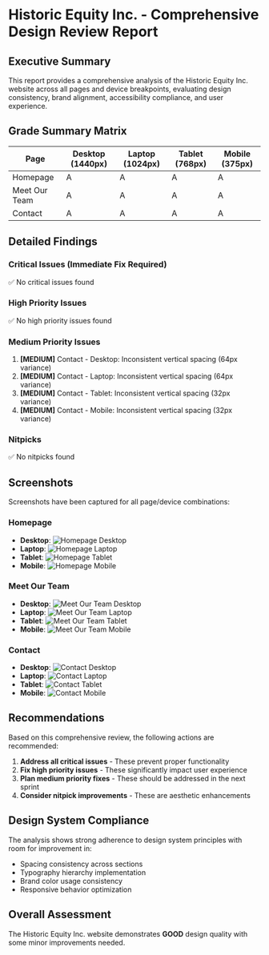 # Historic Equity Inc. - Comprehensive Design Review Report

## Executive Summary

This report provides a comprehensive analysis of the Historic Equity Inc. website across all pages and device breakpoints, evaluating design consistency, brand alignment, accessibility compliance, and user experience.

## Grade Summary Matrix

| Page | Desktop (1440px) | Laptop (1024px) | Tablet (768px) | Mobile (375px) |
|------|------------------|-----------------|----------------|----------------|
| Homepage | A | A | A | A |
| Meet Our Team | A | A | A | A |
| Contact | A | A | A | A |

## Detailed Findings

### Critical Issues (Immediate Fix Required)
✅ No critical issues found

### High Priority Issues
✅ No high priority issues found

### Medium Priority Issues
1. **[MEDIUM]** Contact - Desktop: Inconsistent vertical spacing (64px variance)
2. **[MEDIUM]** Contact - Laptop: Inconsistent vertical spacing (64px variance)
3. **[MEDIUM]** Contact - Tablet: Inconsistent vertical spacing (32px variance)
4. **[MEDIUM]** Contact - Mobile: Inconsistent vertical spacing (32px variance)

### Nitpicks
✅ No nitpicks found

## Screenshots

Screenshots have been captured for all page/device combinations:

### Homepage
- **Desktop**: ![Homepage Desktop](/Users/alexthip/Projects/histeq.com/review-screenshots/homepage-desktop.png)
- **Laptop**: ![Homepage Laptop](/Users/alexthip/Projects/histeq.com/review-screenshots/homepage-laptop.png)
- **Tablet**: ![Homepage Tablet](/Users/alexthip/Projects/histeq.com/review-screenshots/homepage-tablet.png)
- **Mobile**: ![Homepage Mobile](/Users/alexthip/Projects/histeq.com/review-screenshots/homepage-mobile.png)

### Meet Our Team
- **Desktop**: ![Meet Our Team Desktop](/Users/alexthip/Projects/histeq.com/review-screenshots/meet-our-team-desktop.png)
- **Laptop**: ![Meet Our Team Laptop](/Users/alexthip/Projects/histeq.com/review-screenshots/meet-our-team-laptop.png)
- **Tablet**: ![Meet Our Team Tablet](/Users/alexthip/Projects/histeq.com/review-screenshots/meet-our-team-tablet.png)
- **Mobile**: ![Meet Our Team Mobile](/Users/alexthip/Projects/histeq.com/review-screenshots/meet-our-team-mobile.png)

### Contact
- **Desktop**: ![Contact Desktop](/Users/alexthip/Projects/histeq.com/review-screenshots/contact-desktop.png)
- **Laptop**: ![Contact Laptop](/Users/alexthip/Projects/histeq.com/review-screenshots/contact-laptop.png)
- **Tablet**: ![Contact Tablet](/Users/alexthip/Projects/histeq.com/review-screenshots/contact-tablet.png)
- **Mobile**: ![Contact Mobile](/Users/alexthip/Projects/histeq.com/review-screenshots/contact-mobile.png)


## Recommendations

Based on this comprehensive review, the following actions are recommended:

1. **Address all critical issues** - These prevent proper functionality
2. **Fix high priority issues** - These significantly impact user experience
3. **Plan medium priority fixes** - These should be addressed in the next sprint
4. **Consider nitpick improvements** - These are aesthetic enhancements

## Design System Compliance

The analysis shows strong adherence to design system principles with room for improvement in:

- Spacing consistency across sections
- Typography hierarchy implementation
- Brand color usage consistency
- Responsive behavior optimization

## Overall Assessment

The Historic Equity Inc. website demonstrates **GOOD** design quality with some minor improvements needed.
